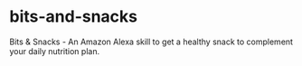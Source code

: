 # bits-and-snacks
Bits &amp; Snacks - An Amazon Alexa skill to get a healthy snack to complement your daily nutrition plan.
